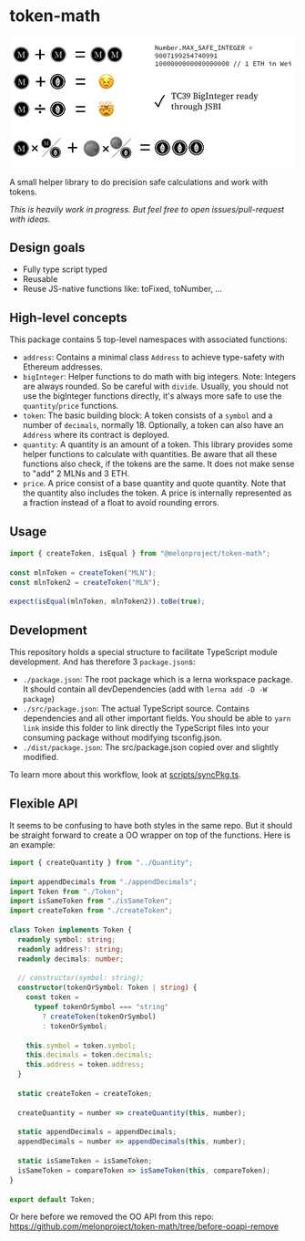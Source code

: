 # token-math

![](./docs/token-math.png)

A small helper library to do precision safe calculations and work with tokens.

_This is heavily work in progress. But feel free to open issues/pull-request with ideas._

## Design goals

- Fully type script typed
- Reusable
- Reuse JS-native functions like: toFixed, toNumber, ...

## High-level concepts

This package contains 5 top-level namespaces with associated functions:

- `address`: Contains a minimal class `Address` to achieve type-safety with Ethereum addresses.
- `bigInteger`: Helper functions to do math with big integers. Note: Integers are always rounded. So be careful with `divide`. Usually, you should not use the bigInteger functions directly, it's always more safe to use the `quantity`/`price` functions.
- `token`: The basic building block: A token consists of a `symbol` and a number of `decimals`, normally 18. Optionally, a token can also have an `Address` where its contract is deployed.
- `quantity`: A quantity is an amount of a token. This library provides some helper functions to calculate with quantities. Be aware that all these functions also check, if the tokens are the same. It does not make sense to "add" 2 MLNs and 3 ETH.
- `price`. A price consist of a base quantity and quote quantity. Note that the quantity also includes the token. A price is internally represented as a fraction instead of a float to avoid rounding errors.

## Usage

```typescript
import { createToken, isEqual } from "@melonproject/token-math";

const mlnToken = createToken("MLN");
const mlnToken2 = createToken("MLN");

expect(isEqual(mlnToken, mlnToken2)).toBe(true);
```

## Development

This repository holds a special structure to facilitate TypeScript module development. And has therefore 3 `package.json`s:

- `./package.json`: The root package which is a lerna workspace package. It should contain all devDependencies (add with `lerna add -D -W package`)
- `./src/package.json`: The actual TypeScript source. Contains dependencies and all other important fields. You should be able to `yarn link` inside this folder to link directly the TypeScript files into your consuming package without modifying tsconfig.json.
- `./dist/package.json`: The src/package.json copied over and slightly modified.

To learn more about this workflow, look at [scripts/syncPkg.ts](./scripts/syncPkg.ts).

## Flexible API

It seems to be confusing to have both styles in the same repo. But it should be straight forward to create a OO wrapper on top of the functions. Here is an example:

```typescript
import { createQuantity } from "../Quantity";

import appendDecimals from "./appendDecimals";
import Token from "./Token";
import isSameToken from "./isSameToken";
import createToken from "./createToken";

class Token implements Token {
  readonly symbol: string;
  readonly address?: string;
  readonly decimals: number;

  // constructor(symbol: string);
  constructor(tokenOrSymbol: Token | string) {
    const token =
      typeof tokenOrSymbol === "string"
        ? createToken(tokenOrSymbol)
        : tokenOrSymbol;

    this.symbol = token.symbol;
    this.decimals = token.decimals;
    this.address = token.address;
  }

  static createToken = createToken;

  createQuantity = number => createQuantity(this, number);

  static appendDecimals = appendDecimals;
  appendDecimals = number => appendDecimals(this, number);

  static isSameToken = isSameToken;
  isSameToken = compareToken => isSameToken(this, compareToken);
}

export default Token;
```

Or here before we removed the OO API from this repo: https://github.com/melonproject/token-math/tree/before-ooapi-remove
